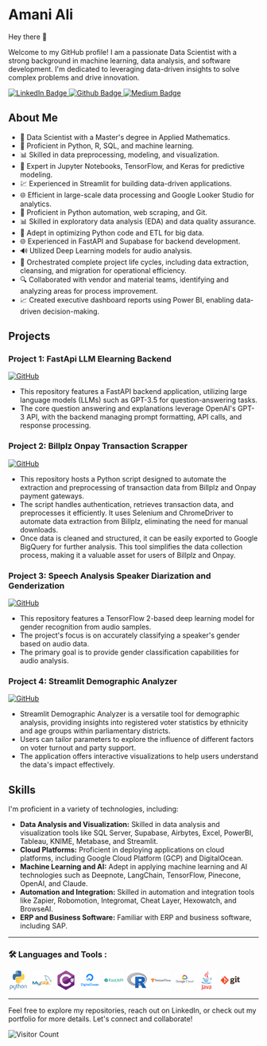 # Amani Ali

Hey there 👋

Welcome to my GitHub profile! I am a passionate Data Scientist with a strong background in machine learning, data analysis, and software development. I'm dedicated to leveraging data-driven insights to solve complex problems and drive innovation.

<div id="badges">
  <a href="https://www.linkedin.com/in/atenamani">
    <img src="https://img.shields.io/badge/LinkedIn-blue?style=for-the-badge&logo=linkedin&logoColor=white" alt="LinkedIn Badge"/>
  </a>
  <a href="https://amaniali95.github.io/">
    <img src="https://img.shields.io/badge/Portfolio-red?style=for-the-badge&logo=github&logoColor=white" alt="Github Badge"/>
  </a>
  <a href="https://medium.com/@amanialihusin">
    <img src="https://img.shields.io/badge/Medium-grey?style=for-the-badge&logo=medium&logoColor=white" alt="Medium Badge"/>
  </a>
</div>

## About Me

- 💼 Data Scientist with a Master's degree in Applied Mathematics.
- 🌟 Proficient in Python, R, SQL, and machine learning.
- 📊 Skilled in data preprocessing, modeling, and visualization.
- 🚀 Expert in Jupyter Notebooks, TensorFlow, and Keras for predictive modeling.
- 💹 Experienced in Streamlit for building data-driven applications.
- 🌐 Efficient in large-scale data processing and Google Looker Studio for analytics.
- 🤖 Proficient in Python automation, web scraping, and Git.
- 📊 Skilled in exploratory data analysis (EDA) and data quality assurance.
- 🚀 Adept in optimizing Python code and ETL for big data.
- 🌐 Experienced in FastAPI and Supabase for backend development.
- 🔊 Utilized Deep Learning models for audio analysis.
- 🔧 Orchestrated complete project life cycles, including data extraction, cleansing, and migration for operational efficiency.
- 🔍 Collaborated with vendor and material teams, identifying and analyzing areas for process improvement.
- 📈 Created executive dashboard reports using Power BI, enabling data-driven decision-making.

## Projects

### Project 1: FastApi LLM Elearning Backend
[![GitHub](https://img.shields.io/badge/GitHub-Project%201-red?logo=github)](https://github.com/AmaniAli95/fastapi-llm-elearning-backend)
- This repository features a FastAPI backend application, utilizing large language models (LLMs) such as GPT-3.5 for question-answering tasks.
- The core question answering and explanations leverage OpenAI's GPT-3 API, with the backend managing prompt formatting, API calls, and response processing.

### Project 2: Billplz Onpay Transaction Scrapper
[![GitHub](https://img.shields.io/badge/GitHub-Project%202-red?logo=github)](https://github.com/AmaniAli95/billplz-onpay-transaction-scraper)
- This repository hosts a Python script designed to automate the extraction and preprocessing of transaction data from Billplz and Onpay payment gateways.
- The script handles authentication, retrieves transaction data, and preprocesses it efficiently. It uses Selenium and ChromeDriver to automate data extraction from Billplz, eliminating the need for manual downloads.
- Once data is cleaned and structured, it can be easily exported to Google BigQuery for further analysis. This tool simplifies the data collection process, making it a valuable asset for users of Billplz and Onpay.

### Project 3: Speech Analysis Speaker Diarization and Genderization
[![GitHub](https://img.shields.io/badge/GitHub-Project%203-red?logo=github)](https://github.com/AmaniAli95/speech-analysis-speaker-diarization-genderization)
- This repository features a TensorFlow 2-based deep learning model for gender recognition from audio samples.
- The project's focus is on accurately classifying a speaker's gender based on audio data.
- The primary goal is to provide gender classification capabilities for audio analysis.

### Project 4: Streamlit Demographic Analyzer
[![GitHub](https://img.shields.io/badge/GitHub-Project%204-red?logo=github)](https://github.com/AmaniAli95/streamlit-demographic-analyzer/blob/main/README.md)
- Streamlit Demographic Analyzer is a versatile tool for demographic analysis, providing insights into registered voter statistics by ethnicity and age groups within parliamentary districts.
- Users can tailor parameters to explore the influence of different factors on voter turnout and party support.
- The application offers interactive visualizations to help users understand the data's impact effectively.

## Skills

I'm proficient in a variety of technologies, including:

- **Data Analysis and Visualization:** Skilled in data analysis and visualization tools like SQL Server, Supabase, Airbytes, Excel, PowerBI, Tableau, KNIME, Metabase, and Streamlit.
- **Cloud Platforms:** Proficient in deploying applications on cloud platforms, including Google Cloud Platform (GCP) and DigitalOcean.
- **Machine Learning and AI:** Adept in applying machine learning and AI technologies such as Deepnote, LangChain, TensorFlow, Pinecone, OpenAI, and Claude.
- **Automation and Integration:** Skilled in automation and integration tools like Zapier, Robomotion, Integromat, Cheat Layer, Hexowatch, and BrowseAI.
- **ERP and Business Software:** Familiar with ERP and business software, including SAP.

---
### :hammer_and_wrench: Languages and Tools :
<div>
  <img src="https://github.com/devicons/devicon/blob/master/icons/python/python-original-wordmark.svg" title="Python" alt="Python" width="40" height="40"/>&nbsp;
  <img src="https://github.com/devicons/devicon/blob/master/icons/mysql/mysql-original-wordmark.svg" title="MySQL"  alt="MySQL" width="40" height="40"/>&nbsp;
  <img src="https://github.com/devicons/devicon/blob/master/icons/csharp/csharp-original.svg" title="C#" alt="C#" width="40" height="40"/>&nbsp;
  <img src="https://github.com/devicons/devicon/blob/master/icons/digitalocean/digitalocean-original-wordmark.svg" title="Digitalocean" alt="Digitalocean" width="40" height="40"/>&nbsp;
  <img src="https://github.com/devicons/devicon/blob/master/icons/fastapi/fastapi-original-wordmark.svg" title="FastAPI" alt="FastAPI" width="40" height="40"/>&nbsp;
  <img src="https://github.com/devicons/devicon/blob/master/icons/r/r-original.svg" title="R" alt="R" width="40" height="40"/>&nbsp;
  <img src="https://github.com/devicons/devicon/blob/master/icons/tensorflow/tensorflow-original-wordmark.svg" title="Tensorflow" alt="Tensorflow" width="40" height="40"/>&nbsp;
  <img src="https://github.com/devicons/devicon/blob/master/icons/googlecloud/googlecloud-original-wordmark.svg" title="Google Cloud" **alt="Google Cloud" width="40" height="40"/>
  <img src="https://github.com/devicons/devicon/blob/master/icons/java/java-original-wordmark.svg" title="Java" alt="Java" width="40" height="40"/>&nbsp;
  <img src="https://github.com/devicons/devicon/blob/master/icons/git/git-original-wordmark.svg" title="Git" **alt="Git" width="40" height="40"/>
</div>

---

Feel free to explore my repositories, reach out on LinkedIn, or check out my portfolio for more details. Let's connect and collaborate!

![Visitor Count](https://profile-counter.glitch.me/AmaniAli95/count.svg)

